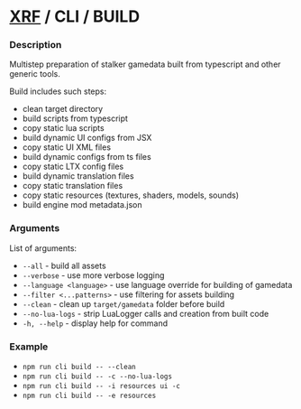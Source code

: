 # [XRF](../../.) / CLI / BUILD

### Description

Multistep preparation of stalker gamedata built from typescript and other generic tools.

Build includes such steps:

- clean target directory
- build scripts from typescript
- copy static lua scripts
- build dynamic UI configs from JSX
- copy static UI XML files
- build dynamic configs from ts files
- copy static LTX config files
- build dynamic translation files
- copy static translation files
- copy static resources (textures, shaders, models, sounds)
- build engine mod metadata.json

### Arguments

List of arguments:

- `--all` - build all assets
- `--verbose` - use more verbose logging
- `--language <language>` - use language override for building of gamedata
- `--filter <...patterns>` - use filtering for assets building
- `--clean` - clean up `target/gamedata` folder before build
- `--no-lua-logs` - strip LuaLogger calls and creation from built code
- `-h, --help` - display help for command

### Example

- `npm run cli build -- --clean`
- `npm run cli build -- -c --no-lua-logs`
- `npm run cli build -- -i resources ui -c`
- `npm run cli build -- -e resources`
